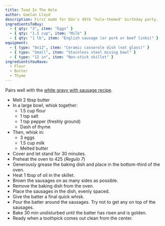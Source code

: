```yaml
---
title: Toad In The Hole
author: Gaelan Lloyd
description: First made for Dan's 49th "hole-themed" birthday party.
ingredientsToBuy:
  - { qty: "3", item: "Eggs" }
  - { qty: "1.5 cup", item: "Milk" }
  - { qty: "1 lb", item: "English sausage (or pork or beef links)" }
equipment:
  - { type: "8x12", item: "Ceramic casserole dish (not glass)" }
  - { type: "Small", item: "Stainless steel mixing bowl" }
  - { type: "12 in", item: "Non-stick skillet" }
ingredientsYouHave:
  - Flour
  - Butter
  - Thyme
---
```


Pairs well with the [white gravy with sausage recipe](/recipes/gravy-white-with-sausage/).

- Melt 2 tbsp butter
- In a large bowl, whisk together:
  - 1.5 cup flour
  - 1 tsp salt
  - 1 tsp pepper (freshly ground)
  - Dash of thyme
- Then, whisk in:
  - 3 eggs
  - 1.5 cup milk
  - Melted butter
- Cover and let stand for 30 minutes.
- Preheat the oven to 425 (*Regulo 7*)
- Generously grease the baking dish and place in the bottom-third of the oven.
- Heat 1 tbsp of oil in the skillet.
- Brown the sausages on as many sides as possible.
- Remove the baking dish from the oven.
- Place the sausages in the dish, evenly spaced.
- Give the batter a final quick whisk.
- Pour the batter around the sausages. Try not to get any on top of the sausages.
- Bake 30 min undisturbed until the batter has risen and is golden.
- Ready when a toothpick comes out clean from the center.
